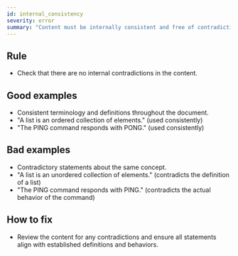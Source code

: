 ```yaml
---
id: internal_consistency
severity: error
summary: "Content must be internally consistent and free of contradictions."
---
```


## Rule
- Check that there are no internal contradictions in the content.

## Good examples
- Consistent terminology and definitions throughout the document.
- "A list is an ordered collection of elements." (used consistently)
- "The PING command responds with PONG." (used consistently)

## Bad examples
- Contradictory statements about the same concept.
- "A list is an unordered collection of elements." (contradicts the definition of a list)
- "The PING command responds with PING." (contradicts the actual behavior of the command)

## How to fix
- Review the content for any contradictions and ensure all statements align with established definitions and behaviors.